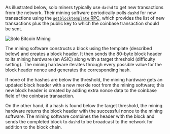 As illustrated below, solo miners typically use `dashd` to get new transactions from the network. Their mining software periodically polls `dashd` for new transactions using the [`getblocktemplate` RPC](core-api-ref-remote-procedure-calls-mining#section-getblocktemplate), which provides the list of new transactions plus the public key to which the coinbase transaction should be sent.

![Solo Bitcoin Mining](https://dash-docs.github.io/img/dev/en-solo-mining-overview.svg)

The mining software constructs a block using the template (described below) and creates a block header. It then sends the 80-byte block header to its mining hardware (an ASIC) along with a target threshold (difficulty setting). The mining hardware iterates through every possible value for the block header nonce and generates the corresponding hash.

If none of the hashes are below the threshold, the mining hardware gets an updated block header with a new merkle root from the mining software;
this new block header is created by adding extra nonce data to the coinbase field of the coinbase transaction.

On the other hand, if a hash is found below the target threshold, the mining hardware returns the block header with the successful nonce to the mining software. The mining software combines the header with the block and sends the completed block to `dashd` to be broadcast to the network for addition to the block chain.